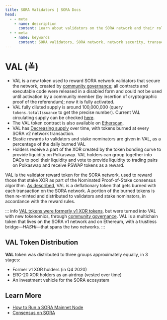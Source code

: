 ```yaml
---
title: SORA Validators | SORA Docs
head:
  - - meta
    - name: description
      content: Learn about validators on the SORA network and their role in securing the network, validating transactions, and maintaining consensus. Discover the requirements and responsibilities of validators, explore the process of becoming a validator, and understand the importance of validator nodes in the decentralized governance of the SORA ecosystem.
  - - meta
    - name: keywords
      content: SORA validators, SORA network, network security, transaction validation, consensus, validator requirements, becoming a validator, decentralized governance
---
```


# VAL (≚)

- VAL is a new token used to reward SORA network validators that secure the network, created by [community governance](https://medium.com/sora-xor/sora-v2-implementation-1febd3260b87); all contracts and executable code were released in a disabled form and could not be used until activation by a community member (by insertion of cryptographic proof of the referendum); now it is fully activated.
- VAL fully diluted supply is around 100,000,000 (query `tokens.totalIssuance` to get the precise number). Current VAL circulating supply can be checked [here](https://mof.sora.org/qty/val).
- The VAL token contract is also available on [Etherscan](https://etherscan.io/token/0xe88f8313e61a97cec1871ee37fbbe2a8bf3ed1e4).
- VAL has [Decreasing supply](https://medium.com/sora-xor/sora-validator-rewards-419320e22df8) over time, with tokens burned at every SORA v2 network transaction.
- Elastic rewards to validators and stake nominators are given in VAL, as a percentage of the daily burned VAL
- Holders receive a part of the XOR created by the token bonding curve
  to provide liquidity on Polkaswap. VAL holders can group together
  into DAOs to pool their liquidity and vote to provide liquidity to
  trading pairs on Polkaswap and receive PSWAP tokens as a reward.

VAL is the validator reward token for the SORA network, used to reward those that stake XOR as part of the Nominated Proof-of-Stake consensus algorithm. [As described](https://medium.com/sora-xor/sora-validator-rewards-419320e22df8), VAL is a deflationary token that gets burned with each transaction on the SORA network. A portion of the burned tokens is then re-minted and distributed to validators and stake nominators, in accordance with the reward rules.

::: info
[VAL tokens were formerly v1 XOR tokens](https://medium.com/sora-xor/sora-validator-rewards-419320e22df8), but were turned into VAL with new tokenomics, through [community governance](https://medium.com/sora-xor/sora-v2-implementation-1febd3260b87). VAL is a multichain token that lives on the SORA v1 network and on Ethereum, with a trustless bridge—_HASHI_—that spans the two networks.
:::

## VAL Token Distribution

**VAL** token was distributed to three groups approximately equally, in 3 stages:

- Former v1 XOR holders (in Q4 2020)
- ERC-20 XOR holders as an airdrop (vested over time)
- An investment vehicle for the SORA ecosystem

## Learn More

- [How to Run a SORA Mainnet Node](/running-a-node.md)
- [Consensus on SORA](/consensus.md)
